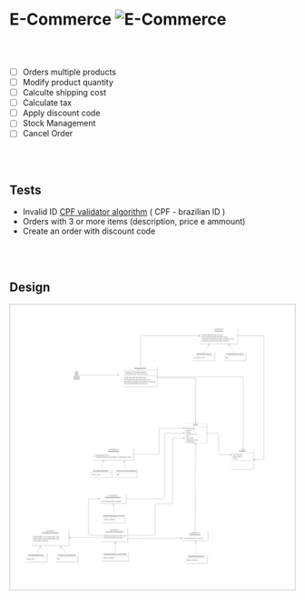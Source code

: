 # E-Commerce ![E-Commerce](https://github.com/momeyer/cleanCodeAndCleanAechitectureCourse/actions/workflows/ci.yml/badge.svg)

<br/><br/>


- [ ] Orders multiple products
- [ ] Modify product quantity
- [ ] Calculte shipping cost
- [ ] Calculate tax
- [ ] Apply discount code
- [ ] Stock Management
- [ ] Cancel Order

<br/><br/>


## Tests

  - Invalid ID [CPF validator algorithm](https://www.macoratti.net/alg_cpf.htm) ( CPF - brazilian ID )
  - Orders with 3 or more items (description, price e ammount)
  - Create an order with discount code

<br/><br/>

## Design

![alt text](design/ecommerceDesignV1.png)
